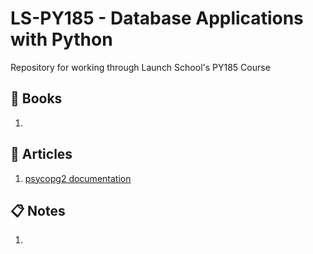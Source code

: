 # LS-PY185 - Database Applications with Python
Repository for working through Launch School's PY185 Course

## :green_book: Books
1. 

## :memo: Articles
1. [psycopg2 documentation](https://www.psycopg.org/docs/)

## :clipboard: Notes
1. 